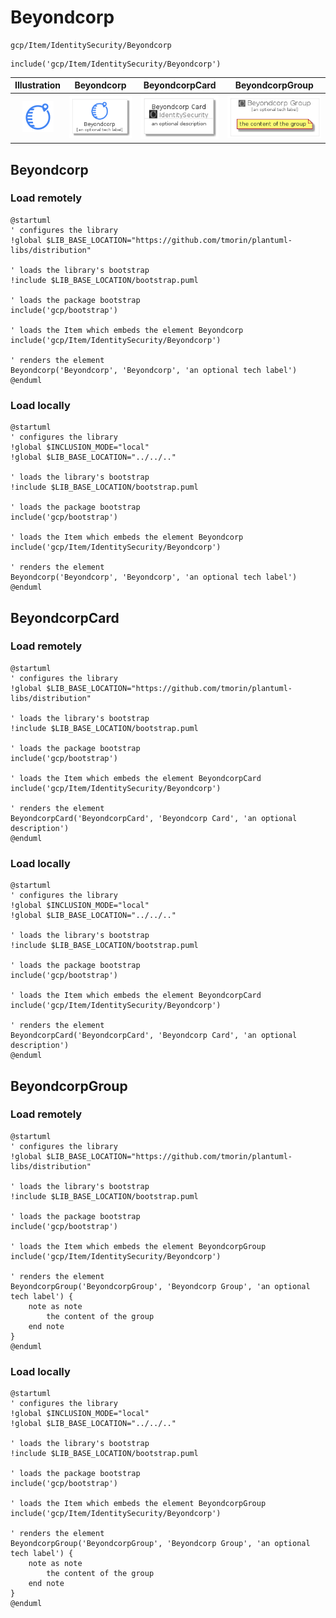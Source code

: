 # Beyondcorp


```text
gcp/Item/IdentitySecurity/Beyondcorp
```

```text
include('gcp/Item/IdentitySecurity/Beyondcorp')
```



| Illustration | Beyondcorp | BeyondcorpCard | BeyondcorpGroup |
| :---: | :---: | :---: | :---: |
| ![illustration for Illustration](../../../gcp/Item/IdentitySecurity/Beyondcorp.png) | ![illustration for Beyondcorp](../../../gcp/Item/IdentitySecurity/Beyondcorp.Local.png) | ![illustration for BeyondcorpCard](../../../gcp/Item/IdentitySecurity/BeyondcorpCard.Local.png) | ![illustration for BeyondcorpGroup](../../../gcp/Item/IdentitySecurity/BeyondcorpGroup.Local.png) |




## Beyondcorp

### Load remotely
```plantuml
@startuml
' configures the library
!global $LIB_BASE_LOCATION="https://github.com/tmorin/plantuml-libs/distribution"

' loads the library's bootstrap
!include $LIB_BASE_LOCATION/bootstrap.puml

' loads the package bootstrap
include('gcp/bootstrap')

' loads the Item which embeds the element Beyondcorp
include('gcp/Item/IdentitySecurity/Beyondcorp')

' renders the element
Beyondcorp('Beyondcorp', 'Beyondcorp', 'an optional tech label')
@enduml
```

### Load locally
```plantuml
@startuml
' configures the library
!global $INCLUSION_MODE="local"
!global $LIB_BASE_LOCATION="../../.."

' loads the library's bootstrap
!include $LIB_BASE_LOCATION/bootstrap.puml

' loads the package bootstrap
include('gcp/bootstrap')

' loads the Item which embeds the element Beyondcorp
include('gcp/Item/IdentitySecurity/Beyondcorp')

' renders the element
Beyondcorp('Beyondcorp', 'Beyondcorp', 'an optional tech label')
@enduml
```

## BeyondcorpCard

### Load remotely
```plantuml
@startuml
' configures the library
!global $LIB_BASE_LOCATION="https://github.com/tmorin/plantuml-libs/distribution"

' loads the library's bootstrap
!include $LIB_BASE_LOCATION/bootstrap.puml

' loads the package bootstrap
include('gcp/bootstrap')

' loads the Item which embeds the element BeyondcorpCard
include('gcp/Item/IdentitySecurity/Beyondcorp')

' renders the element
BeyondcorpCard('BeyondcorpCard', 'Beyondcorp Card', 'an optional description')
@enduml
```

### Load locally
```plantuml
@startuml
' configures the library
!global $INCLUSION_MODE="local"
!global $LIB_BASE_LOCATION="../../.."

' loads the library's bootstrap
!include $LIB_BASE_LOCATION/bootstrap.puml

' loads the package bootstrap
include('gcp/bootstrap')

' loads the Item which embeds the element BeyondcorpCard
include('gcp/Item/IdentitySecurity/Beyondcorp')

' renders the element
BeyondcorpCard('BeyondcorpCard', 'Beyondcorp Card', 'an optional description')
@enduml
```

## BeyondcorpGroup

### Load remotely
```plantuml
@startuml
' configures the library
!global $LIB_BASE_LOCATION="https://github.com/tmorin/plantuml-libs/distribution"

' loads the library's bootstrap
!include $LIB_BASE_LOCATION/bootstrap.puml

' loads the package bootstrap
include('gcp/bootstrap')

' loads the Item which embeds the element BeyondcorpGroup
include('gcp/Item/IdentitySecurity/Beyondcorp')

' renders the element
BeyondcorpGroup('BeyondcorpGroup', 'Beyondcorp Group', 'an optional tech label') {
    note as note
        the content of the group
    end note
}
@enduml
```

### Load locally
```plantuml
@startuml
' configures the library
!global $INCLUSION_MODE="local"
!global $LIB_BASE_LOCATION="../../.."

' loads the library's bootstrap
!include $LIB_BASE_LOCATION/bootstrap.puml

' loads the package bootstrap
include('gcp/bootstrap')

' loads the Item which embeds the element BeyondcorpGroup
include('gcp/Item/IdentitySecurity/Beyondcorp')

' renders the element
BeyondcorpGroup('BeyondcorpGroup', 'Beyondcorp Group', 'an optional tech label') {
    note as note
        the content of the group
    end note
}
@enduml
```

